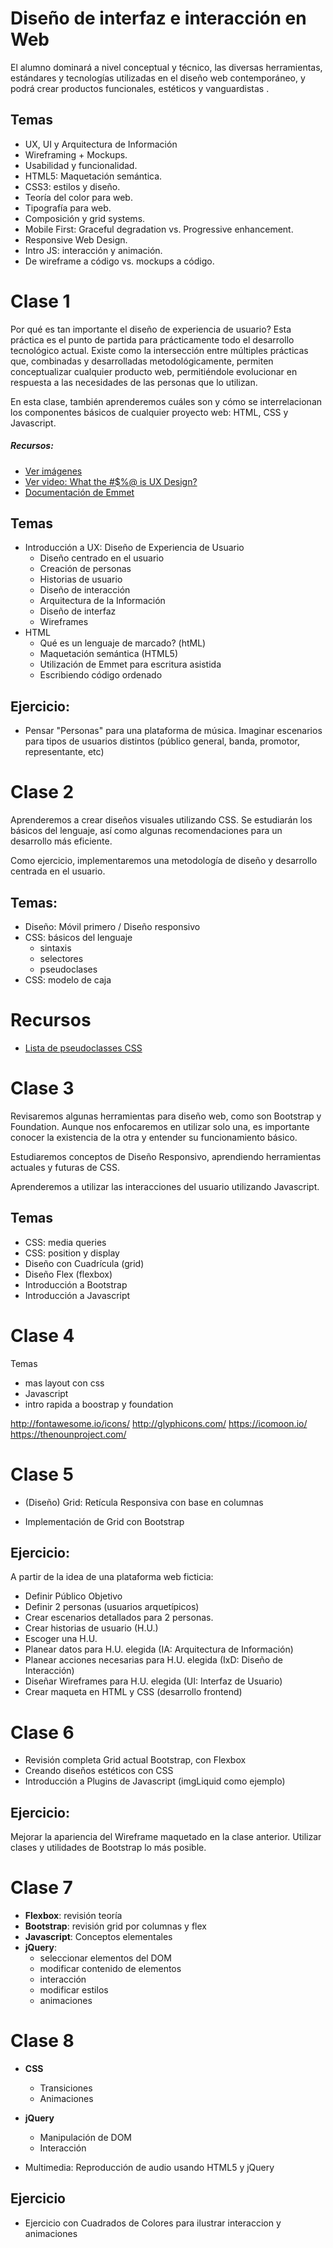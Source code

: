 # Diseño de interfaz e interacción en Web

El alumno dominará a nivel conceptual y técnico, las diversas herramientas, estándares y tecnologías utilizadas en el diseño web contemporáneo, y podrá crear productos funcionales, estéticos y vanguardistas .


## Temas

- UX, UI y Arquitectura de Información
- Wireframing + Mockups.
- Usabilidad y funcionalidad.
- HTML5: Maquetación semántica.
- CSS3: estilos y diseño.
- Teoría del color para web.
- Tipografía para web.
- Composición y grid systems.
- Mobile First: Graceful degradation vs. Progressive enhancement.
- Responsive Web Design.
- Intro JS: interacción y animación.
- De wireframe a código vs. mockups a código.




# Clase 1

Por qué es tan importante el diseño de experiencia de usuario? Esta práctica es el punto de partida para prácticamente todo el desarrollo tecnológico actual. Existe como la intersección entre múltiples prácticas que, combinadas y desarrolladas metodológicamente, permiten conceptualizar cualquier producto web, permitiéndole evolucionar en respuesta a las necesidades de las personas que lo utilizan.

En esta clase, también aprenderemos cuáles son y cómo se interrelacionan los componentes básicos de cualquier proyecto web: HTML, CSS y Javascript.

##### Recursos:

- [Ver imágenes](../master/clase1/recursos/img)
- [Ver video: What the #$%@ is UX Design?](https://www.youtube.com/watch?v=Ovj4hFxko7c)
- [Documentación de Emmet](https://emmet.io)

## Temas

- Introducción a UX: Diseño de Experiencia de Usuario
   - Diseño centrado en el usuario
   - Creación de personas
   - Historias de usuario
   - Diseño de interacción
   - Arquitectura de la Información
   - Diseño de interfaz
   - Wireframes
- HTML
   - Qué es un lenguaje de marcado? (htML)
   - Maquetación semántica (HTML5)
   - Utilización de Emmet para escritura asistida
   - Escribiendo código ordenado


## Ejercicio:

- Pensar "Personas" para una plataforma de música. Imaginar escenarios para tipos de usuarios distintos (público general, banda, promotor, representante, etc)






# Clase 2

Aprenderemos a crear diseños visuales utilizando CSS. Se estudiarán los básicos del lenguaje, así como algunas recomendaciones para un desarrollo más eficiente.

Como ejercicio, implementaremos una metodología de diseño y desarrollo centrada en el usuario.



## Temas:

- Diseño: Móvil primero / Diseño responsivo
- CSS: básicos del lenguaje
  - sintaxis
  - selectores
  - pseudoclases
- CSS: modelo de caja

# Recursos

- [Lista de pseudoclasses CSS](https://www.w3schools.com/css/css_pseudo_classes.asp)


# Clase 3


Revisaremos algunas herramientas para diseño web, como son Bootstrap y Foundation. Aunque nos enfocaremos en utilizar solo una, es importante conocer la existencia de la otra y entender su funcionamiento básico.

Estudiaremos conceptos de Diseño Responsivo, aprendiendo herramientas actuales y futuras de CSS.

Aprenderemos a utilizar las interacciones del usuario utilizando Javascript.

## Temas
- CSS: media queries
- CSS: position y display
- Diseño con Cuadrícula (grid)
- Diseño Flex (flexbox)
- Introducción a Bootstrap
- Introducción a Javascript


# Clase 4

Temas
- mas layout con css
- Javascript
- intro rapida a boostrap y foundation


http://fontawesome.io/icons/
http://glyphicons.com/
https://icomoon.io/
https://thenounproject.com/


# Clase 5

- (Diseño) Grid: Retícula Responsiva con base en columnas

- Implementación de Grid con Bootstrap


## Ejercicio:

A partir de la idea de una plataforma web ficticia:

- Definir Público Objetivo
- Definir 2 personas (usuarios arquetípicos)
- Crear escenarios detallados para 2 personas.
- Crear historias de usuario (H.U.)
- Escoger una H.U.
- Planear datos para H.U. elegida (IA: Arquitectura de Información)
- Planear acciones necesarias para H.U. elegida (IxD: Diseño de Interacción)
- Diseñar Wireframes para H.U. elegida (UI: Interfaz de Usuario)
- Crear maqueta en HTML y CSS (desarrollo frontend)



# Clase 6

- Revisión completa Grid actual Bootstrap, con Flexbox
- Creando diseños estéticos con CSS
- Introducción a Plugins de Javascript (imgLiquid como ejemplo)

## Ejercicio:

Mejorar la apariencia del Wireframe maquetado en la clase anterior. Utilizar clases y utilidades de Bootstrap lo más posible.



# Clase 7

- **Flexbox**: revisión teoría
- **Bootstrap**: revisión grid por columnas y flex
- **Javascript**: Conceptos elementales
- **jQuery**:
  - seleccionar elementos del DOM
  - modificar contenido de elementos
  - interacción
  - modificar estilos
  - animaciones





# Clase 8

- **CSS**
  - Transiciones
  - Animaciones

- **jQuery**
  - Manipulación de DOM
  - Interacción


- Multimedia: Reproducción de audio usando HTML5 y jQuery

## Ejercicio

- Ejercicio con Cuadrados de Colores para ilustrar interaccion y animaciones
